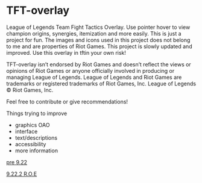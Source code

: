 # TFT-overlay
League of Legends Team Fight Tactics Overlay. Use pointer hover to view champion origins, synergies, itemization and more easily. This is just a project for fun. The images and icons used in this project does not belong to me and are properties of Riot Games. This project is slowly updated and improved. Use this overlay in tftin your own risk!

TFT-overlay isn’t endorsed by Riot Games and doesn’t reflect the views or opinions of Riot Games
or anyone officially involved in producing or managing League of Legends. League of Legends and Riot Games are
trademarks or registered trademarks of Riot Games, Inc. League of Legends © Riot Games, Inc.
    
Feel free to contribute or give recommendations!

Things trying to improve
- graphics OAO
- interface 
- text/descriptions
- accessibility
- more information

[pre 9.22](https://github.com/jimwei0620/TFT-overlay/releases/tag/1)

[9.22.2 R.O.E ](https://github.com/jimwei0620/TFT-overlay/releases/tag/9.22.2)
